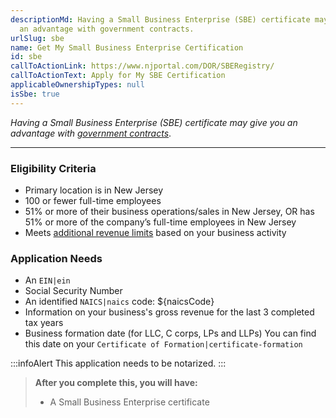 ```yaml
---
descriptionMd: Having a Small Business Enterprise (SBE) certificate may give you
  an advantage with government contracts.
urlSlug: sbe
name: Get My Small Business Enterprise Certification
id: sbe
callToActionLink: https://www.njportal.com/DOR/SBERegistry/
callToActionText: Apply for My SBE Certification
applicableOwnershipTypes: null
isSbe: true
---
```

*Having a Small Business Enterprise (SBE) certificate may give you an advantage with [government contracts](https://business.nj.gov/pages/government-contracting)*.

- - -

### Eligibility Criteria

* Primary location is in New Jersey
* 100 or fewer full-time employees
* 51% or more of their business operations/sales in New Jersey, OR has 51% or more of the company’s full-time employees in New Jersey
* Meets [additional revenue limits](https://business.nj.gov/pages/sbe) based on your business activity

### Application Needs

* An `EIN|ein` 
* Social Security Number
* An identified `NAICS|naics` code: ${naicsCode}
* Information on your business's gross revenue for the last 3 completed tax years
* Business formation date (for LLC, C corps, LPs and LLPs) You can find this date on your `Certificate of Formation|certificate-formation` 

:::infoAlert 
 This application needs to be notarized.
:::

> **After you complete this, you will have:**
>
> * A Small Business Enterprise certificate